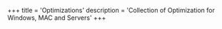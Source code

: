 +++
title = 'Optimizations'
description = 'Collection of Optimization for Windows, MAC and Servers'
+++
